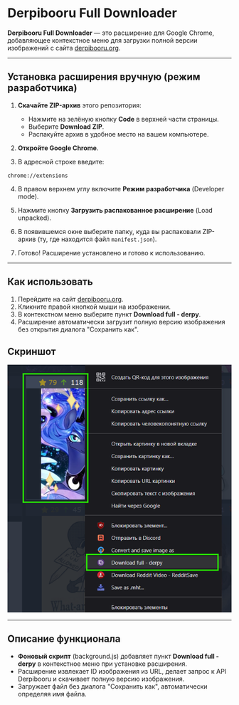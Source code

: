 # Derpibooru Full Downloader

**Derpibooru Full Downloader** — это расширение для Google Chrome, добавляющее контекстное меню для загрузки полной версии изображений с сайта [derpibooru.org](https://derpibooru.org).

---

## Установка расширения вручную (режим разработчика)

1. **Скачайте ZIP-архив** этого репозитория:

   * Нажмите на зелёную кнопку **Code** в верхней части страницы.
   * Выберите **Download ZIP**.
   * Распакуйте архив в удобное место на вашем компьютере.

2. **Откройте Google Chrome**.

3. В адресной строке введите:

```
chrome://extensions
```

4. В правом верхнем углу включите **Режим разработчика** (Developer mode).

5. Нажмите кнопку **Загрузить распакованное расширение** (Load unpacked).

6. В появившемся окне выберите папку, куда вы распаковали ZIP-архив (ту, где находится файл `manifest.json`).

7. Готово! Расширение установлено и готово к использованию.

---

## Как использовать

1. Перейдите на сайт [derpibooru.org](https://derpibooru.org).
2. Кликните правой кнопкой мыши на изображении.
3. В контекстном меню выберите пункт **Download full - derpy**.
4. Расширение автоматически загрузит полную версию изображения без открытия диалога "Сохранить как".


## Скриншот

![Screenshot](screenshot.png)

---

## Описание функционала

* **Фоновый скрипт** (background.js) добавляет пункт **Download full - derpy** в контекстное меню при установке расширения.
* Расширение извлекает ID изображения из URL, делает запрос к API Derpibooru и скачивает полную версию изображения.
* Загружает файл без диалога "Сохранить как", автоматически определяя имя файла.
